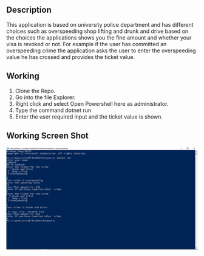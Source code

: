 ## Description 
This application is based on university police department and has different choices such as overspeeding shop lifting and drunk and drive based on the choices the applications shows you the fine amount and whether your visa is revoked or not. For example if the user has committed an overspeeding crime the application asks the user to enter the overspeeding value he has crossed and provides the ticket value.

## Working 
1. Clone the Repo.
2. Go into the file Explorer.
3. Right click and select Open Powershell here as administrator.
4. Type the command dotnet run 
5. Enter the user required input and the ticket value is shown.

## Working Screen Shot

!["Working](https://github.com/veersubhash25/Project1/blob/master/Capture.PNG)